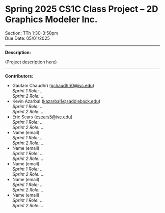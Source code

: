 # Spring 2025 CS1C Class Project – 2D Graphics Modeler Inc.
Section: TTh 1:30-3:50pm  
Due Date: 05/01/2025

---

**Description:**

(Project description here)

---

**Contributors:**
- Gautam Chaudhri (gchaudhri0@ivc.edu)  
  *Sprint 1 Role:* ...  
  *Sprint 2 Role:* ...
- Kevin Azarbal  (kazarbal1@saddleback.edu)  
  *Sprint 1 Role:* ...  
  *Sprint 2 Role:* ...
- Eric Sears  (esears5@ivc.edu)  
  *Sprint 1 Role:* ...  
  *Sprint 2 Role:* ...
- Name  (email)  
  *Sprint 1 Role:* ...  
  *Sprint 2 Role:* ...
- Name  (email)  
  *Sprint 1 Role:* ...  
  *Sprint 2 Role:* ...
- Name  (email)  
  *Sprint 1 Role:* ...  
  *Sprint 2 Role:* ...
- Name  (email)  
  *Sprint 1 Role:* ...  
  *Sprint 2 Role:* ...
- Name  (email)  
  *Sprint 1 Role:* ...  
  *Sprint 2 Role:* ...

